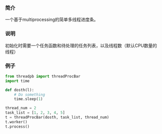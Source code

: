 ### 简介

一个基于multiprocessing的简单多线程进度条。

### 说明

初始化时需要一个任务函数和待处理的任务列表，以及线程数（默认CPU数量的线程）

### 例子
```python
from threadpb import threadProcBar
import time

def dosth(l):
    # Do something
    time.sleep(1)

thread_num = 2
task_list = [1, 2, 3, 4, 5]
t = threadProcBar(dosth, task_list, thread_num)
t.worker()
t.process()
```